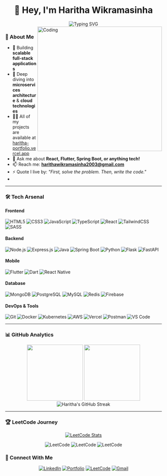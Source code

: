 <div align="center">

# 👋 Hey, I'm Haritha Wikramasinha

<img src="https://readme-typing-svg.demolab.com?font=Fira+Code&weight=600&size=28&duration=3000&pause=1000&color=58A6FF&center=true&vCenter=true&repeat=true&width=600&lines=Full+Stack+Developer+%F0%9F%92%BB;Mobile+App+Creator+%F0%9F%93%B1;UI%2FUX+Enthusiast+%F0%9F%8E%A8;Problem+Solver+%F0%9F%A7%A9;Always+Learning+%F0%9F%9A%80" alt="Typing SVG" />

</div>

<!-- <img align="right" alt="Coding" width="400" src="https://raw.githubusercontent.com/devSouvik/devSouvik/master/gif3.gif"> -->
<img align="right" alt="Coding" width="400" src="https://user-images.githubusercontent.com/74038190/229223263-cf2e4b07-2615-4f87-9c38-e37600f8381a.gif">

### 🚀 About Me

- 🔭 Building **scalable full-stack applications**
- 🌱 Deep diving into **microservices architecture** & **cloud technologies**
- 👨‍💻 All of my projects are available at [haritha-portfolio.vercel.app](https://haritha-portfolio.vercel.app/)
- 💬 Ask me about **React, Flutter, Spring Boot, or anything tech!**
- 📫 Reach me: **harithawikramasinha2003@gmail.com**
- ⚡ Quote I live by: *"First, solve the problem. Then, write the code."*
- 

---

### 🛠️ Tech Arsenal

<div align="start">

#### **Frontend** 
![HTML5](https://img.shields.io/badge/HTML5-E34F26?style=for-the-badge&logo=html5&logoColor=white)
![CSS3](https://img.shields.io/badge/CSS3-1572B6?style=for-the-badge&logo=css3&logoColor=white)
![JavaScript](https://img.shields.io/badge/JavaScript-F7DF1E?style=for-the-badge&logo=javascript&logoColor=black)
![TypeScript](https://img.shields.io/badge/TypeScript-3178C6?style=for-the-badge&logo=typescript&logoColor=white)
![React](https://img.shields.io/badge/React-61DAFB?style=for-the-badge&logo=react&logoColor=black)
![TailwindCSS](https://img.shields.io/badge/Tailwind_CSS-38B2AC?style=for-the-badge&logo=tailwind-css&logoColor=white)
![SASS](https://img.shields.io/badge/SASS-CC6699?style=for-the-badge&logo=sass&logoColor=white)

#### **Backend** 
![Node.js](https://img.shields.io/badge/Node.js-339933?style=for-the-badge&logo=node.js&logoColor=white)
![Express.js](https://img.shields.io/badge/Express.js-000000?style=for-the-badge&logo=express&logoColor=white)
![Java](https://img.shields.io/badge/Java-ED8B00?style=for-the-badge&logo=openjdk&logoColor=white)
![Spring Boot](https://img.shields.io/badge/Spring_Boot-6DB33F?style=for-the-badge&logo=spring-boot&logoColor=white)
![Python](https://img.shields.io/badge/Python-3776AB?style=for-the-badge&logo=python&logoColor=white)
![Flask](https://img.shields.io/badge/Flask-000000?style=for-the-badge&logo=flask&logoColor=white)
![FastAPI](https://img.shields.io/badge/FastAPI-009688?style=for-the-badge&logo=fastapi&logoColor=white)

#### **Mobile** 
![Flutter](https://img.shields.io/badge/Flutter-02569B?style=for-the-badge&logo=flutter&logoColor=white)
![Dart](https://img.shields.io/badge/Dart-0175C2?style=for-the-badge&logo=dart&logoColor=white)
![React Native](https://img.shields.io/badge/React_Native-61DAFB?style=for-the-badge&logo=react&logoColor=black)

#### **Database** 
![MongoDB](https://img.shields.io/badge/MongoDB-47A248?style=for-the-badge&logo=mongodb&logoColor=white)
![PostgreSQL](https://img.shields.io/badge/PostgreSQL-316192?style=for-the-badge&logo=postgresql&logoColor=white)
![MySQL](https://img.shields.io/badge/MySQL-4479A1?style=for-the-badge&logo=mysql&logoColor=white)
![Redis](https://img.shields.io/badge/Redis-DC382D?style=for-the-badge&logo=redis&logoColor=white)
![Firebase](https://img.shields.io/badge/Firebase-FFCA28?style=for-the-badge&logo=firebase&logoColor=black)

#### **DevOps & Tools** 
![Git](https://img.shields.io/badge/Git-F05032?style=for-the-badge&logo=git&logoColor=white)
![Docker](https://img.shields.io/badge/Docker-2496ED?style=for-the-badge&logo=docker&logoColor=white)
![Kubernetes](https://img.shields.io/badge/Kubernetes-326CE5?style=for-the-badge&logo=kubernetes&logoColor=white)
![AWS](https://img.shields.io/badge/AWS-232F3E?style=for-the-badge&logo=amazon-aws&logoColor=white)
![Vercel](https://img.shields.io/badge/Vercel-000000?style=for-the-badge&logo=vercel&logoColor=white)
![Postman](https://img.shields.io/badge/Postman-FF6C37?style=for-the-badge&logo=postman&logoColor=white)
![VS Code](https://img.shields.io/badge/VS_Code-007ACC?style=for-the-badge&logo=visual-studio-code&logoColor=white)

</div>

---

### 📊 GitHub Analytics

<div align="center">
  <img height="180em" src="https://github-readme-stats.vercel.app/api?username=Haritha0705&show_icons=true&theme=tokyonight&include_all_commits=true&count_private=true&hide_border=true"/>
  <img height="180em" src="https://github-readme-stats.vercel.app/api/top-langs/?username=Haritha0705&layout=compact&langs_count=8&theme=tokyonight&hide_border=true"/>
</div>

<div align="center">
  <img src="https://github-readme-streak-stats.herokuapp.com/?user=Haritha0705&theme=tokyonight&hide_border=true" alt="Haritha's GitHub Streak"/>
</div>

---

### 🏆 LeetCode Journey

<div align="center">
  <a href="https://leetcode.com/Haritha0705" target="_blank">
    <img src="https://leetcard.jacoblin.cool/Haritha0705?theme=dark&font=Ubuntu&ext=contest&border=0&radius=15" alt="LeetCode Stats" />
  </a>
</div>

<div align="center">
  
  ![LeetCode](https://img.shields.io/badge/Dynamic_Programming-solving-orange?style=flat-square)
  ![LeetCode](https://img.shields.io/badge/Data_Structures-mastering-blue?style=flat-square)
  ![LeetCode](https://img.shields.io/badge/Algorithms-learning-green?style=flat-square)

</div>

### 🤝 Connect With Me

<div align="center">

[![LinkedIn](https://img.shields.io/badge/LinkedIn-0077B5?style=for-the-badge&logo=linkedin&logoColor=white)](https://www.linkedin.com/in/haritha-wikramasinha-11ab05271)
[![Portfolio](https://img.shields.io/badge/Portfolio-000000?style=for-the-badge&logo=vercel&logoColor=white)](https://haritha-portfolio.vercel.app/)
[![LeetCode](https://img.shields.io/badge/LeetCode-FFA116?style=for-the-badge&logo=leetcode&logoColor=black)](https://leetcode.com/u/haritha0705/)
[![Gmail](https://img.shields.io/badge/Gmail-D14836?style=for-the-badge&logo=gmail&logoColor=white)](mailto:harithawikramasinha2003@gmail.com)

</div>




<div align="center">
